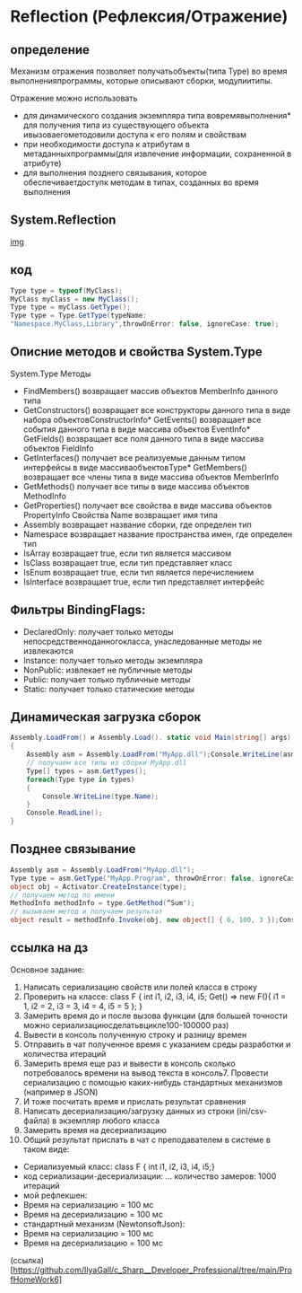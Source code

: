 # Reflection (Рефлексия/Отражение)
## определение

Механизм отражения позволяет получатьобъекты(типа Type) во время выполненияпрограммы, которые описывают сборки, модулиитипы.

Отражение можно использовать
* для динамического создания экземпляра типа вовремявыполнения* для получения типа из существующего объекта ивызоваегометодовили доступа к его полям и свойствам
* при необходимости доступа к атрибутам в метаданныхпрограммы(для извлечение информации, сохраненной в атрибуте)
* для выполнения позднего связывания, которое обеспечиваетдоступк методам в типах, созданных во время выполнения

## System.Reflection

[img](https://github.com/IlyaGall/C-/blob/main/49%20%D0%9E%D1%82%D1%80%D0%B0%D0%B6%D0%B5%D0%BD%D0%B8%D0%B5%20(Reflection)/img/1.JPG)


## код

``` C#
Type type = typeof(MyClass);
MyClass myClass = new MyClass();
Type type = myClass.GetType();
Type type = Type.GetType(typeName:
"Namespace.MyClass,Library",throwOnError: false, ignoreCase: true);
```

## Описние методов и свойства System.Type
System.Type
Методы
* FindMembers() возвращает массив объектов MemberInfo данного типа
* GetConstructors() возвращает все конструкторы данного типа в виде набора объектовConstructorInfo* GetEvents() возвращает все события данного типа в виде массива объектов EventInfo* GetFields() возвращает все поля данного типа в виде массива объектов FieldInfo
* GetInterfaces() получает все реализуемые данным типом интерфейсы в виде массиваобъектовType* GetMembers() возвращает все члены типа в виде массива объектов MemberInfo
* GetMethods() получает все типы в виде массива объектов MethodInfo
* GetProperties() получает все свойства в виде массива объектов PropertyInfo
Свойства
Name возвращает имя типа
* Assembly возвращает название сборки, где определен тип
* Namespace возвращает название пространства имен, где определен тип
* IsArray возвращает true, если тип является массивом
* IsClass возвращает true, если тип представляет класс
* IsEnum возвращает true, если тип является перечислением
* IsInterface возвращает true, если тип представляет интерфейс

## Фильтры BindingFlags:

* DeclaredOnly: получает только методы непосредственноданногокласса, унаследованные методы не извлекаются
* Instance: получает только методы экземпляра
* NonPublic: извлекает не публичные методы
* Public: получает только публичные методы
* Static: получает только статические методы

## Динамическая загрузка сборок

```C#
Assembly.LoadFrom() и Assembly.Load(). static void Main(string[] args)
{
    Assembly asm = Assembly.LoadFrom("MyApp.dll");Console.WriteLine(asm.FullName);
    // получаем все типы из сборки MyApp.dll
    Type[] types = asm.GetTypes();
    foreach(Type type in types)
    {
        Console.WriteLine(type.Name);
    }
    Console.ReadLine();
}
```

## Позднее связывание

```C#
Assembly asm = Assembly.LoadFrom("MyApp.dll");
Type type = asm.GetType("MyApp.Program", throwOnError: false, ignoreCase:true);// создаем экземпляр класса MyApp.Program
object obj = Activator.CreateInstance(type);
// получаем метод по имени
MethodInfo methodInfo = type.GetMethod(“Sum");
// вызываем метод и получаем результат
object result = methodInfo.Invoke(obj, new object[] { 6, 100, 3 });Console.WriteLine(result);
```

## ссылка на дз


Основное задание:
1. Написать сериализацию свойств или полей класса в строку
2. Проверить на классе: class F { int i1, i2, i3, i4, i5; Get() => new F(){ i1 = 1, i2 = 2, i3 = 3, i4 = 4, i5 = 5 }; }
3. Замерить время до и после вызова функции (для большей точности можно сериализациюсделатьвцикле100-100000 раз)
4. Вывести в консоль полученную строку и разницу времен
5. Отправить в чат полученное время с указанием среды разработки и количества итераций
6. Замерить время еще раз и вывести в консоль сколько потребовалось времени на вывод текста в консоль7. Провести сериализацию с помощью каких-нибудь стандартных механизмов (например в JSON)
8. И тоже посчитать время и прислать результат сравнения
9. Написать десериализацию/загрузку данных из строки (ini/csv-файла) в экземпляр любого класса
10. Замерить время на десериализацию
11. Общий результат прислать в чат с преподавателем в системе в таком виде:
* Сериализуемый класс: class F { int i1, i2, i3, i4, i5;}
* код сериализации-десериализации: ... количество замеров: 1000 итераций
* мой рефлекшен:
* Время на сериализацию = 100 мс
* Время на десериализацию = 100 мс
* стандартный механизм (NewtonsoftJson):
* Время на сериализацию = 100 мс
* Время на десериализацию = 100 мс

(ссылка)[https://github.com/IlyaGall/c_Sharp__Developer_Professional/tree/main/ProfHomeWork6]